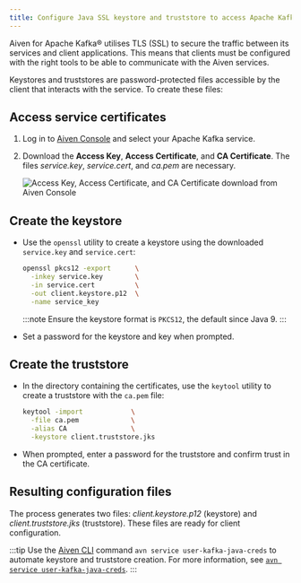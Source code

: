 ```yaml
---
title: Configure Java SSL keystore and truststore to access Apache Kafka®
---
```


Aiven for Apache Kafka® utilises TLS (SSL) to secure the traffic between its services and client applications.
This means that clients must be
configured with the right tools to be able to communicate with the Aiven
services.

Keystores and truststores are password-protected files accessible by the
client that interacts with the service. To create these files:

## Access service certificates

1.  Log in to [Aiven Console](https://console.aiven.io/) and select your
    Apache Kafka service.

1.  Download the **Access Key**, **Access Certificate**, and **CA
    Certificate**. The files _service.key_, _service.cert_, and
    _ca.pem_ are necessary.

    ![Access Key, Access Certificate, and CA Certificate download from Aiven Console](/images/content/products/kafka/ssl-certificates-download.png)

## Create the keystore

-   Use the `openssl` utility to create a keystore using the downloaded
    `service.key` and `service.cert`:

    ```bash
    openssl pkcs12 -export      \
      -inkey service.key        \
      -in service.cert          \
      -out client.keystore.p12  \
      -name service_key
    ```

    :::note
    Ensure the keystore format is `PKCS12`, the default since Java 9.
    :::

-   Set a password for the keystore and key when prompted.

## Create the truststore

-   In the directory containing the certificates, use the `keytool`
    utility to create a truststore with the `ca.pem` file:

    ```bash
    keytool -import            \
      -file ca.pem             \
      -alias CA                \
      -keystore client.truststore.jks
    ```

-   When prompted, enter a password for the truststore and confirm trust
    in the CA certificate.

## Resulting configuration files

The process generates two files: _client.keystore.p12_ (keystore) and
_client.truststore.jks_ (truststore). These files are ready for client
configuration.

:::tip
Use the [Aiven CLI](/docs/tools/cli)
command `avn service user-kafka-java-creds` to automate keystore and
truststore creation. For more information, see
[`avn service user-kafka-java-creds`](/docs/tools/cli/service/user#avn_service_user_kafka_java_creds).
:::
